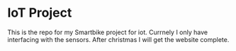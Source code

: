 # IoT Project

This is the repo for my Smartbike project for iot. Currnely I only have interfacing with the sensors. After christmas I will get the website complete.
